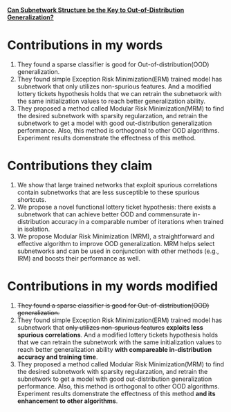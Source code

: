 [**Can Subnetwork Structure be the Key to Out-of-Distribution Generalization?**](/#1-icml-2021-oral)

# Contributions in my words

1. They found a sparse classifier is good for Out-of-distribution(OOD) generalization.
2. They found simple Exception Risk Minimization(ERM) trained model has subnetwork that only utilizes non-spurious features. And a modified lottery tickets hypothesis holds that we can retrain the subnetwork with the same initialization values to reach better generalization ability.
3. They proposed a method called Modular Risk Minimization(MRM) to find the desired subnetwork with sparsity regularzation, and retrain the subnetwork to get a model with good out-distribution generalization performance. Also, this method is orthogonal to other OOD algorithms. Experiment results domenstrate the effectness of this method.

# Contributions they claim
1. We show that large trained networks that exploit spurious correlations contain subnetworks that are less susceptible to these spurious shortcuts.
2. We propose a novel functional lottery ticket hypothesis: there exists a subnetwork that can achieve better OOD and commensurate in-distribution accuracy in a comparable number of iterations when trained in isolation.
3. We propose Modular Risk Minimization (MRM), a straightforward and effective algorithm to improve OOD generalization. MRM helps select subnetworks and can be used in conjunction with other methods (e.g., IRM) and boosts their performance as well.

# Contributions in my words modified

1. ~~They found a sparse classifier is good for Out-of-distribution(OOD) generalization.~~
2. They found simple Exception Risk Minimization(ERM) trained model has subnetwork that ~~only utilizes non-spurious features~~ **exploits less spurious correlations**. And a modified lottery tickets hypothesis holds that we can retrain the subnetwork with the same initialization values to reach better generalization ability **with compareable in-distribution accuracy and training time**.
3. They proposed a method called Modular Risk Minimization(MRM) to find the desired subnetwork with sparsity regularzation, and retrain the subnetwork to get a model with good out-distribution generalization performance. Also, this method is orthogonal to other OOD algorithms. Experiment results domenstrate the effectness of this method **and its enhancement to other algorithms**.